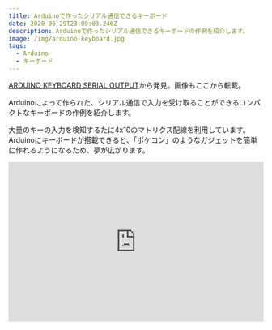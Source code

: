```yaml
---
title: Arduinoで作ったシリアル通信できるキーボード
date: 2020-06-29T23:00:03.246Z
description: Arduinoで作ったシリアル通信できるキーボードの作例を紹介します。
image: /img/arduino-keyboard.jpg
tags:
  - Arduino
  - キーボード
---
```

[ARDUINO KEYBOARD SERIAL OUTPUT](https://electronoobs.com/eng_arduino_tut103.php)から発見。画像もここから転載。

Arduinoによって作られた、シリアル通信で入力を受け取ることができるコンパクトなキーボードの作例を紹介します。

大量のキーの入力を検知するたに4x10のマトリクス配線を利用しています。
Arduinoにキーボードが搭載できると、「ポケコン」のようなガジェットを簡単に作れるようになるため、夢が広がります。

<iframe width="100%" height="315" src="https://www.youtube.com/embed/M6OcPC5g_eM" frameborder="0" allow="accelerometer; autoplay; encrypted-media; gyroscope; picture-in-picture" allowfullscreen></iframe>
